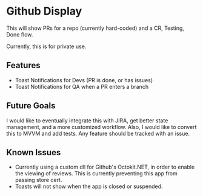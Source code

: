 # Github Display

This will show PRs for a repo (currently hard-coded) and a CR, Testing, Done flow.

Currently, this is for private use.

## Features
 - Toast Notifications for Devs (PR is done, or has issues)
 - Toast Notifications for QA when a PR enters a branch
 
## Future Goals
I would like to eventually integrate this with JIRA, get better state management, and a more customized workflow.
Also, I would like to convert this to MVVM and add tests. Any feature should be tracked with an issue.

## Known Issues
 - Currently using a custom dll for Github's Octokit.NET, in order to enable the viewing of reviews. This is
 currently preventing this app from passing store cert.
 - Toasts will not show when the app is closed or suspended.
